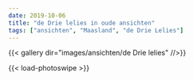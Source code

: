 ```yaml
---
date: 2019-10-06
title: "de Drie lelies in oude ansichten"
tags: ["ansichten", "Maasland", "de Drie Lelies"]
---
```

{{< gallery dir="images/ansichten/de Drie lelies" //>}}

{{< load-photoswipe >}}